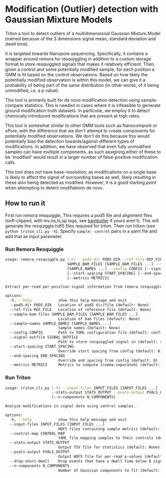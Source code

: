 # Modification (Outlier) detection with Gaussian Mixture Models

Triton a tool to detect outliers of a multidimensional Gaussian Mixture Model (named because of the 3 dimensions signal mean, standard deviation and dwell time). 

It is targeted towards Nanopore sequencing. Specifically, it contains a wrapper around remora for resquiggling in addition to a custom storage format to store resquiggled signals that makes it relatively efficient. Then, given a control and some potentially modified sample, for each position a GMM is fit based on the control observations. Based on how likely the potentially modified observation is within this model, we can give it a probability of being part of the same distribution (in other words, of it being unmodified, i.e. a p value). 

This tool is primarily built for de novo modification detection using sample-compare statistics. This is needed in cases where it is infeasible to generate ground modification truth datasets. In particular, we employ it to detect chemically introduced modifications that are present at high rates. 

This tool is somewhat similar to other GMM tools such as Nanocompore or xPore, with the difference that we don't attempt to create components for potentially modified observations. We don't do this because this would potentially bias the detection towards/against different types of modifications. In addition, we have observed that even fully unmodified samples can have multiple components, as such assigning either of these to be 'modified' would result in a larger number of false-positive modification calls. 

This tool does not have base-resolution, as modifications on a single base is likely to affect the signal of surrounding bases as well, likely resulting in these also being detected as modified. However, it is a good starting point when attempting to detect modifiations de novo. 

## How to run it

First run remora resquiggle. This requires a pod5 file and alignment files (soft-clipped, with mv,ns,ts,sp tags, see [bambutler](https://github.com/patbohn/bambutler) if yours aren't). This will generate the resquiggle.hdf5 files required for triton. 
Then run trition (see `python triton_cli.py -h`). Specify `sample: control` pairs in a yaml file and add that as input parameter. 

### Run Remora Resquiggle

```bash
usage: remora_resquiggle.py [-h] --pod5-dir POD5_DIR --ref-file REF_FILE --sample-bam-files
                            SAMPLE_BAM_FILES [SAMPLE_BAM_FILES ...] --sample-names SAMPLE_NAMES
                            [SAMPLE_NAMES ...] --config CONFIG [--signal-outfile SIGNAL_OUTFILE]
                            [--start-spacing START_SPACING] [--end-spacing END_SPACING]
                            [--metrics METRICS]

Extract per-read per-position signal information from remora resquiggled data.

options:
  -h, --help            show this help message and exit
  --pod5-dir POD5_DIR   Location of pod5 dir/file (default: None)
  --ref-file REF_FILE   Location of reference file (default: None)
  --sample-bam-files SAMPLE_BAM_FILES [SAMPLE_BAM_FILES ...]
                        Location of bam files (default: None)
  --sample-names SAMPLE_NAMES [SAMPLE_NAMES ...]
                        Sample names (default: None)
  --config CONFIG       Path to TOML configuration file (default: config.toml)
  --signal-outfile SIGNAL_OUTFILE
                        Path to store resquiggled signal in (default: signals.hdf5)
  --start-spacing START_SPACING
                        Override start spacing from config (default: 0)
  --end-spacing END_SPACING
                        Override end spacing from config (default: 0)
  --metrics METRICS     Metrics to compute (comma-separated) (default: dwell_trimmean_trimsd)
```


### Run Triton

```bash
usage: triton_cli.py [-h] --input-files INPUT_FILES [INPUT_FILES ...] --control-map CONTROL_MAP
                     --stats-output STATS_OUTPUT --pvals-output PVALS_OUTPUT [--drop-short-dwell]
                     [--n-components N_COMPONENTS]

Analyze modifications in signal data using control samples.

options:
  -h, --help            show this help message and exit
  --input-files INPUT_FILES [INPUT_FILES ...]
                        HDF5 files containing sample metrics (default: None)
  --control-map CONTROL_MAP
                        YAML file mapping samples to their controls (default: None)
  --stats-output STATS_OUTPUT
                        Output TSV file for statistics (default: None)
  --pvals-output PVALS_OUTPUT
                        Output HDF5 file for per-read p-values (default: None)
  --drop-short-dwell    Drop events that have a dwell time below 6 signals (default: False)
  --n-components N_COMPONENTS
                        Number of Gaussian components to fit (default: 3)
```